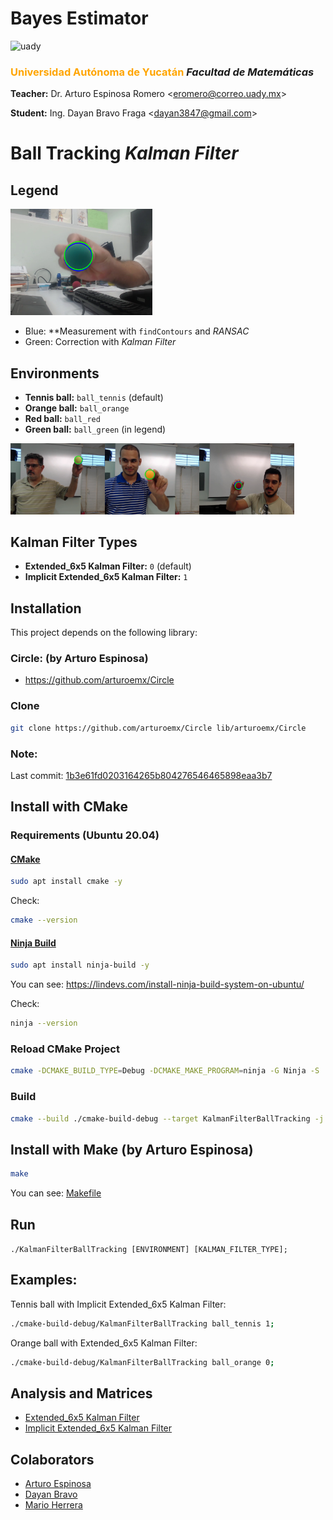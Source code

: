 # Bayes Estimator

<img src="https://uady.mx/assets/img/logo_uady.svg" width="15%" alt="uady">

### <font color='orange'>Universidad Autónoma de Yucatán</font> _Facultad de Matemáticas_

**Teacher:** Dr. Arturo Espinosa Romero <[eromero@correo.uady.mx](mailto:eromero@correo.uady.mx)>

**Student:** Ing. Dayan Bravo Fraga <[dayan3847@gmail.com](mailto:dayan3847@gmail.com)>

# Ball Tracking *Kalman Filter*

## Legend

<img alt="ball_green" src="doc/ex_ball_green.png" width="45%"/>

* Blue: **Measurement with `findContours` and *RANSAC*
* Green: Correction with *Kalman Filter*

## Environments

* **Tennis ball:** `ball_tennis` (default)
* **Orange ball:** `ball_orange`
* **Red ball:** `ball_red`
* **Green ball:** `ball_green` (in legend)

<img alt="ball_green" src="doc/ex_ball_tennis.png" width="30%"/><img alt="ball_green" src="doc/ex_ball_orange.png" width="30%"/><img alt="ball_green" src="doc/ex_ball_red.png" width="30%"/>

## Kalman Filter Types

* **Extended_6x5 Kalman Filter:** `0` (default)
* **Implicit Extended_6x5 Kalman Filter:** `1`

## Installation

This project depends on the following library:

### Circle: (by Arturo Espinosa)

* https://github.com/arturoemx/Circle

### Clone

```sh
git clone https://github.com/arturoemx/Circle lib/arturoemx/Circle
```

### Note:

Last
commit: [1b3e61fd0203164265b804276546465898eaa3b7](https://github.com/arturoemx/Circle/commit/1b3e61fd0203164265b804276546465898eaa3b7)

## Install with CMake

### Requirements (Ubuntu 20.04)

#### [CMake](https://cmake.org/)

```sh
sudo apt install cmake -y
```

Check:

```sh
cmake --version
```

#### [Ninja Build](https://ninja-build.org/)

```sh
sudo apt install ninja-build -y
```

You can see: https://lindevs.com/install-ninja-build-system-on-ubuntu/

Check:

```sh
ninja --version
```

### Reload CMake Project

```sh
cmake -DCMAKE_BUILD_TYPE=Debug -DCMAKE_MAKE_PROGRAM=ninja -G Ninja -S ./ -B ./cmake-build-debug
```

### Build

```sh
cmake --build ./cmake-build-debug --target KalmanFilterBallTracking -j 6
```

## Install with Make (by Arturo Espinosa)

```sh
make
```

You can see: [Makefile](Makefile)

## Run

`./KalmanFilterBallTracking [ENVIRONMENT] [KALMAN_FILTER_TYPE];`

## Examples:

Tennis ball with Implicit Extended_6x5 Kalman Filter:

```sh
./cmake-build-debug/KalmanFilterBallTracking ball_tennis 1;
```

Orange ball with Extended_6x5 Kalman Filter:

```sh
./cmake-build-debug/KalmanFilterBallTracking ball_orange 0;
```

## Analysis and Matrices

* [Extended_6x5 Kalman Filter](doc/ball_tracking_kalman_filter_extended.ipynb)
* [Implicit Extended_6x5 Kalman Filter](doc/ball_tracking_kalman_filter_extended_implicit.ipynb)

## Colaborators

* [Arturo Espinosa](https://github.com/arturoemx)
* [Dayan Bravo](https://github.com/dayan3847)
* [Mario Herrera](https://github.com/mario-infor)
